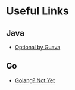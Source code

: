 # Useful Links

## Java
 - [Optional by Guava](https://github.com/google/guava/wiki/UsingAndAvoidingNullExplained)

## Go
 - [Golang? Not Yet](https://rule1.quora.com/Golang-Not-yet)

